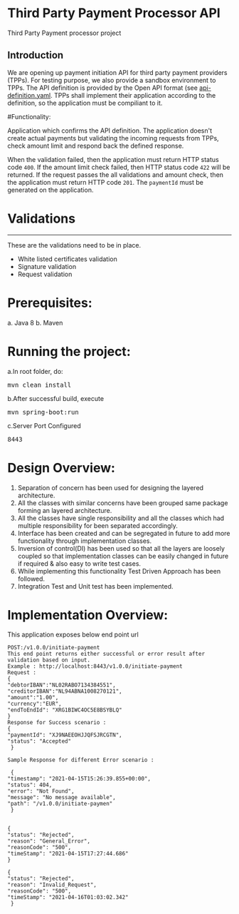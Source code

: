 # Third Party Payment Processor API
Third Party Payment processor project

## Introduction

We are opening up payment initiation API for third party
payment providers (TPPs). For testing purpose, we also provide a
sandbox environment to TPPs. The API definition is provided by the
Open API format (see [api-definition.yaml](./api-definition.yaml).
TPPs shall implement their application according to the definition,
so the application must be compiliant to it.

#Functionality:

Application which confirms the API definition.
The application doesn't create actual payments but validating the incoming
requests from TPPs, check amount limit and respond back the defined response.

When the validation failed, then the application must return HTTP status code
`400`. If the amount limit check failed, then HTTP status code `422` will be
returned. If the request passes the all validations and amount check, then the
application must return HTTP code `201`. The `paymentId` must be generated on
the application.

# Validations
-----------

These are the validations need to be in place.

- White listed certificates validation 
- Signature validation
- Request validation

# Prerequisites:
a. Java 8
b. Maven

# Running the project:
a.In root folder, do:<pre>mvn clean install</pre>
b.After successful build, execute <pre>mvn spring-boot:run</pre>
c.Server Port Configured <pre>8443</pre>

# Design Overview:
1. Separation of concern has been used for designing the layered architecture.
2. All the classes with similar concerns have been grouped same package forming an layered architecture.
3. All the classes have single responsibility and all the classes which had multiple responsibility for been separated accordingly.
4. Interface has been created and can be segregated in future to add more functionality through implementation classes.
5. Inversion of control(DI) has been used so that all the layers are loosely coupled so that implementation classes can be easily changed in future if required & also easy  to write test cases.
6. While implementing this functionality Test Driven Approach has been followed.
7. Integration Test and Unit test has been implemented.

# Implementation Overview:
This application exposes below end point url

    POST:/v1.0.0/initiate-payment	
    This end point returns either successful or error result after validation based on input.
    Example : http://localhost:8443/v1.0.0/initiate-payment
    Request :      
    {
    "debtorIBAN":"NL02RABO7134384551",
    "creditorIBAN":"NL94ABNA1008270121",
    "amount":"1.00",
    "currency":"EUR",
    "endToEndId": "XRG1BIWC4OC5E8BSYBLQ"
    }
    Response for Success scenario : 
    {
    "paymentId": "XJ9NAEEOHJJQFSJRCGTN",
    "status": "Accepted"
     }
                   
    Sample Response for different Error scenario : 
    
     {
    "timestamp": "2021-04-15T15:26:39.855+00:00",
    "status": 404,
    "error": "Not Found",
    "message": "No message available",
    "path": "/v1.0.0/initiate-paymen"
     }  
    
    
    {
    "status": "Rejected",
    "reason": "General_Error",
    "reasonCode": "500",
    "timeStamp": "2021-04-15T17:27:44.686"
    } 
    
    {
    "status": "Rejected",
    "reason": "Invalid_Request",
    "reasonCode": "500",
    "timeStamp": "2021-04-16T01:03:02.342"
     }
                   


